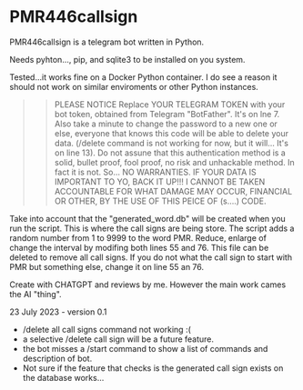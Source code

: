 # PMR446callsign

PMR446callsign is a telegram bot written in Python.

Needs pyhton..., pip, and sqlite3 to be installed on you system.

Tested...it works fine on a Docker Python container. I do see a reason it should not work on similar enviroments or other Python instances.

>> PLEASE NOTICE
Replace YOUR TELEGRAM TOKEN with your bot token, obtained from Telegram "BotFather". It's on lne 7. Also take a minute to change the password to a new one or else, everyone that knows this code will be able to delete your data. (/delete command is not working for now, but it will... It's on line 13). Do not assune that this authentication method is a solid, bullet proof, fool proof, no risk and unhackable method. In fact it is not. So... NO WARRANTIES. IF YOUR DATA IS IMPORTANT TO YO, BACK IT UP!!! I CANNOT BE TAKEN ACCOUNTABLE FOR WHAT DAMAGE MAY OCCUR, FINANCIAL OR OTHER, BY THE USE OF THIS PEICE OF (s....) CODE.


Take into account that the "generated_word.db" will be created when you run the script. This is where the call signs are being store. The script adds a random number from 1 to 9999 to the word PMR. Reduce, enlarge of change the interval by modifing both lines 55 and 76. This file can be deleted to remove all call signs. If you do not what the call sign to start with PMR but something else, change it on line 55 an 76.

Create with CHATGPT and reviews by me. However the main work cames the AI "thing".


23 July 2023 -  version 0.1
- /delete all call signs command not working :(
- a selective /delete call sign will be a future feature.
- the bot misses a /start command to show a list of commands and description of bot.
- Not sure if the feature that checks is the generated call sign exists on the database works... 
